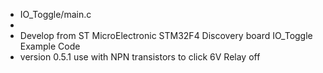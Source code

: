 - IO_Toggle/main.c
- 
- Develop from ST MicroElectronic STM32F4 Discovery board IO_Toggle Example Code
- version 0.5.1 use with NPN transistors to click 6V Relay off

